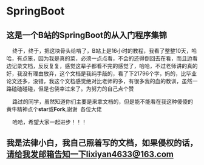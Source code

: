 # SpringBoot
## 这是一个B站的SpringBoot的从入门程序集锦

     终于，终于，把这块骨头给啃了，B站上是16小时的教程，我看了整整10天，哈哈，有点笨，因为我是真的菜，必须一点点看，不会的还得倒回去在看，而且边看边记录文档，反反复复，感觉这辈子都看不完的感觉了，哈哈，不过老师讲的真的好，我没有理由放弃，这个文档是我纯手敲的，看了下21796个字，妈的，比毕业论文还多，没错，我这个文档感觉绝对比老师的多，有很多我的血的教训，虽然一路磕磕碰碰，但是也侥幸过来了。为努力的自己点个赞
     
     路过的同学，虽然知道你们主要是来拿文档的，但是能不能看在我这种傻傻的黄牛精神点个**star**或**Fork**,谢谢  各位大佬 
     
     哈哈，希望大家一起进步！！！

## 我是法律小白，我自己照着写的文档，如果侵权的话，请给我发邮箱告知一下lixiyan4633@163.com 
